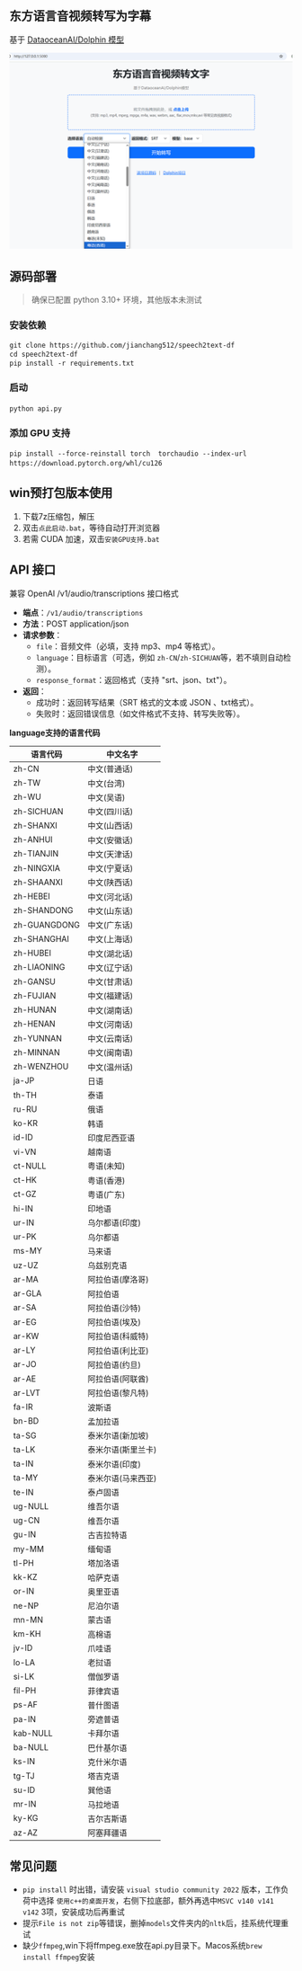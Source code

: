 ## 东方语言音视频转写为字幕

基于 [DataoceanAI/Dolphin 模型](https://github.com/DataoceanAI/Dolphin) 

![](./static/ui.png)

## 源码部署

> 确保已配置 python 3.10+ 环境，其他版本未测试

### 安装依赖

```
git clone https://github.com/jianchang512/speech2text-df
cd speech2text-df
pip install -r requirements.txt

```

### 启动

`python api.py`

### 添加 GPU 支持

`pip install --force-reinstall torch  torchaudio --index-url https://download.pytorch.org/whl/cu126`


## win预打包版本使用

1. 下载7z压缩包，解压
2. 双击`点此启动.bat`，等待自动打开浏览器
3. 若需 CUDA 加速，双击`安装GPU支持.bat`


## API 接口

兼容 OpenAI /v1/audio/transcriptions 接口格式

- **端点**：`/v1/audio/transcriptions`  
- **方法**：POST  application/json
- **请求参数**：
  - `file`：音频文件（必填，支持 mp3、mp4 等格式）。
  - `language`：目标语言（可选，例如  `zh-CN`/`zh-SICHUAN`等，若不填则自动检测）。
  - `response_format`：返回格式（支持 "srt、json、txt"）。
- **返回**：
  - 成功时：返回转写结果（SRT 格式的文本或 JSON 、txt格式）。
  - 失败时：返回错误信息（如文件格式不支持、转写失败等）。

**language支持的语言代码**

| 语言代码      | 中文名字          |
|--------------------|-----------------------|
| zh-CN              | 中文(普通话)          |
| zh-TW              | 中文(台湾)            |
| zh-WU              | 中文(吴语)            |
| zh-SICHUAN         | 中文(四川话)          |
| zh-SHANXI          | 中文(山西话)          |
| zh-ANHUI           | 中文(安徽话)          |
| zh-TIANJIN         | 中文(天津话)          |
| zh-NINGXIA         | 中文(宁夏话)          |
| zh-SHAANXI         | 中文(陕西话)          |
| zh-HEBEI           | 中文(河北话)          |
| zh-SHANDONG        | 中文(山东话)          |
| zh-GUANGDONG       | 中文(广东话)          |
| zh-SHANGHAI        | 中文(上海话)          |
| zh-HUBEI           | 中文(湖北话)          |
| zh-LIAONING        | 中文(辽宁话)          |
| zh-GANSU           | 中文(甘肃话)          |
| zh-FUJIAN          | 中文(福建话)          |
| zh-HUNAN           | 中文(湖南话)          |
| zh-HENAN           | 中文(河南话)          |
| zh-YUNNAN          | 中文(云南话)          |
| zh-MINNAN          | 中文(闽南语)          |
| zh-WENZHOU         | 中文(温州话)          |
| ja-JP              | 日语                  |
| th-TH              | 泰语                  |
| ru-RU              | 俄语                  |
| ko-KR              | 韩语                  |
| id-ID              | 印度尼西亚语          |
| vi-VN              | 越南语                |
| ct-NULL            | 粤语(未知)                  |
| ct-HK              | 粤语(香港)            |
| ct-GZ              | 粤语(广东)            |
| hi-IN              | 印地语                |
| ur-IN              | 乌尔都语(印度)        |
| ur-PK              | 乌尔都语              |
| ms-MY              | 马来语                |
| uz-UZ              | 乌兹别克语            |
| ar-MA              | 阿拉伯语(摩洛哥)      |
| ar-GLA             | 阿拉伯语              |
| ar-SA              | 阿拉伯语(沙特)        |
| ar-EG              | 阿拉伯语(埃及)        |
| ar-KW              | 阿拉伯语(科威特)      |
| ar-LY              | 阿拉伯语(利比亚)      |
| ar-JO              | 阿拉伯语(约旦)        |
| ar-AE              | 阿拉伯语(阿联酋)      |
| ar-LVT             | 阿拉伯语(黎凡特)      |
| fa-IR              | 波斯语                |
| bn-BD              | 孟加拉语              |
| ta-SG              | 泰米尔语(新加坡)      |
| ta-LK              | 泰米尔语(斯里兰卡)    |
| ta-IN              | 泰米尔语(印度)        |
| ta-MY              | 泰米尔语(马来西亚)    |
| te-IN              | 泰卢固语              |
| ug-NULL            | 维吾尔语              |
| ug-CN              | 维吾尔语              |
| gu-IN              | 古吉拉特语            |
| my-MM              | 缅甸语                |
| tl-PH              | 塔加洛语              |
| kk-KZ              | 哈萨克语              |
| or-IN              | 奥里亚语              |
| ne-NP              | 尼泊尔语              |
| mn-MN              | 蒙古语                |
| km-KH              | 高棉语                |
| jv-ID              | 爪哇语                |
| lo-LA              | 老挝语                |
| si-LK              | 僧伽罗语              |
| fil-PH             | 菲律宾语              |
| ps-AF              | 普什图语              |
| pa-IN              | 旁遮普语              |
| kab-NULL           | 卡拜尔语              |
| ba-NULL            | 巴什基尔语            |
| ks-IN              | 克什米尔语            |
| tg-TJ              | 塔吉克语              |
| su-ID              | 巽他语                |
| mr-IN              | 马拉地语              |
| ky-KG              | 吉尔吉斯语            |
| az-AZ              | 阿塞拜疆语            |

## 常见问题

- `pip install` 时出错，请安装 `visual studio community 2022` 版本，工作负荷中选择 `使用c++的桌面开发`，右侧下拉底部，额外再选中`MSVC v140 v141 v142` 3项，安装成功后再重试
- 提示`File is not zip`等错误，删掉`models`文件夹内的`nltk`后，挂系统代理重试
- 缺少`ffmpeg`,win下将ffmpeg.exe放在api.py目录下。Macos系统`brew install ffmpeg`安装